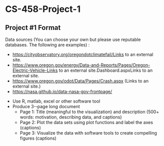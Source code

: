 # CS-458-Project-1
## Project #1 Format

Data sources (You can choose your own but please use reputable databases. The following are examples) :
* https://cityobservatory.org/oregondotclimatefail/Links to an external site. 
* https://www.oregon.gov/energy/Data-and-Reports/Pages/Oregon-Electric-Vehicle-Links to an external site.Dashboard.aspxLinks to an external site.
* https://www.oregon.gov/odot/Data/Pages/Crash.aspx (Links to an external site.)
* https://nasa.github.io/data-nasa-gov-frontpage/

- Use R, matlab, excel or other software tool
- Produce 3-­‐page long document
   - Page 1: Title (meaningful to the visualization) and description (500+ words: motivation, describing data, and captions)
   - Page 2: Plot the data sets using plot functions and label the axes (captions)
   - Page 3: Visualize the data with software tools to create compelling figures (captions)
